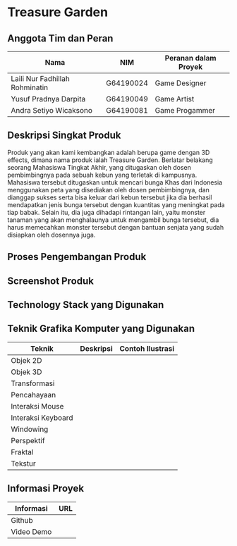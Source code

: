 # Treasure Garden

## Anggota Tim dan Peran
| Nama | NIM | Peranan dalam Proyek |
|------|-----|----------------------|
| Laili Nur Fadhillah Rohminatin | G64190024 | Game Designer |
| Yusuf Pradnya Darpita | G64190049 | Game Artist |
| Andra Setiyo Wicaksono | G64190081 | Game Progammer |

## Deskripsi Singkat Produk
Produk yang akan kami kembangkan adalah berupa game dengan 3D effects, dimana nama produk ialah Treasure Garden. Berlatar belakang seorang Mahasiswa Tingkat Akhir, yang ditugaskan oleh dosen pembimbingnya pada sebuah kebun yang terletak di kampusnya. Mahasiswa tersebut ditugaskan untuk mencari bunga Khas dari Indonesia menggunakan peta yang disediakan oleh dosen pembimbingnya, dan dianggap sukses serta bisa keluar dari kebun tersebut jika dia berhasil mendapatkan jenis bunga tersebut dengan kuantitas yang meningkat pada tiap babak. Selain itu, dia juga dihadapi rintangan lain, yaitu monster tanaman yang akan menghalaunya untuk mengambil bunga tersebut, dia harus memecahkan monster tersebut dengan bantuan senjata yang sudah disiapkan oleh dosennya juga.

## Proses Pengembangan Produk

## Screenshot Produk

## Technology Stack yang Digunakan

## Teknik Grafika Komputer yang Digunakan
| Teknik | Deskripsi | Contoh Ilustrasi |
|--------|-----------|------------------|
| Objek 2D |  |  |
| Objek 3D |  |  |
| Transformasi |  |  |
| Pencahayaan |  |  |
| Interaksi Mouse |  |  |
| Interaksi Keyboard |  |  |
| Windowing |  |  |
| Perspektif |  |  |
| Fraktal |  |  |
| Tekstur |  |  |

## Informasi Proyek
| Informasi | URL |
|-----------|-----|
| Github |  |
| Video Demo |  |
